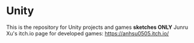 # Unity
This is the repository for Unity projects and games **sketches ONLY**
Junru Xu's itch.io page for developed games: https://anhsu0505.itch.io/
